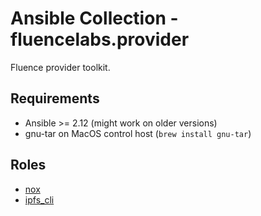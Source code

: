 # Ansible Collection - fluencelabs.provider

Fluence provider toolkit.

## Requirements

- Ansible >= 2.12 (might work on older versions)
- gnu-tar on MacOS control host (`brew install gnu-tar`)

## Roles

- [nox](https://github.com/fluencelabs/ansible/tree/main/roles/nox)
- [ipfs_cli](https://github.com/fluencelabs/ansible/tree/main/roles/ipfs_cli)
